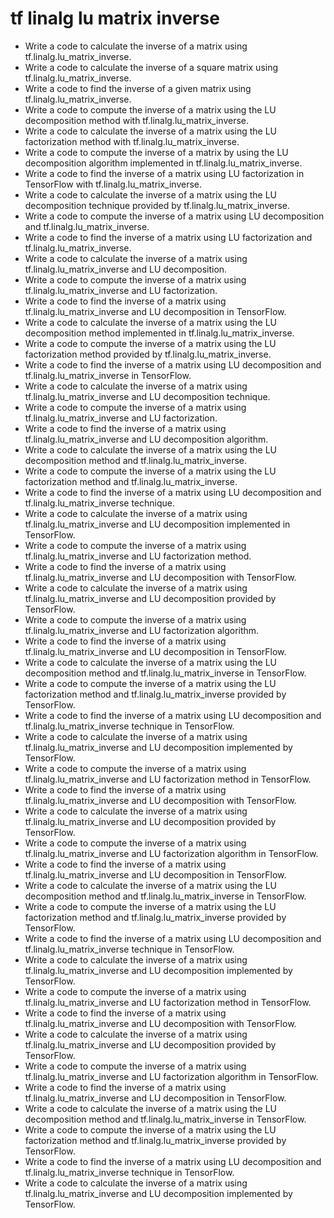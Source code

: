 # tf linalg lu matrix inverse

- Write a code to calculate the inverse of a matrix using tf.linalg.lu_matrix_inverse.
- Write a code to calculate the inverse of a square matrix using tf.linalg.lu_matrix_inverse.
- Write a code to find the inverse of a given matrix using tf.linalg.lu_matrix_inverse.
- Write a code to compute the inverse of a matrix using the LU decomposition method with tf.linalg.lu_matrix_inverse.
- Write a code to calculate the inverse of a matrix using the LU factorization method with tf.linalg.lu_matrix_inverse.
- Write a code to compute the inverse of a matrix by using the LU decomposition algorithm implemented in tf.linalg.lu_matrix_inverse.
- Write a code to find the inverse of a matrix using LU factorization in TensorFlow with tf.linalg.lu_matrix_inverse.
- Write a code to calculate the inverse of a matrix using the LU decomposition technique provided by tf.linalg.lu_matrix_inverse.
- Write a code to compute the inverse of a matrix using LU decomposition and tf.linalg.lu_matrix_inverse.
- Write a code to find the inverse of a matrix using LU factorization and tf.linalg.lu_matrix_inverse.
- Write a code to calculate the inverse of a matrix using tf.linalg.lu_matrix_inverse and LU decomposition.
- Write a code to compute the inverse of a matrix using tf.linalg.lu_matrix_inverse and LU factorization.
- Write a code to find the inverse of a matrix using tf.linalg.lu_matrix_inverse and LU decomposition in TensorFlow.
- Write a code to calculate the inverse of a matrix using the LU decomposition method implemented in tf.linalg.lu_matrix_inverse.
- Write a code to compute the inverse of a matrix using the LU factorization method provided by tf.linalg.lu_matrix_inverse.
- Write a code to find the inverse of a matrix using LU decomposition and tf.linalg.lu_matrix_inverse in TensorFlow.
- Write a code to calculate the inverse of a matrix using tf.linalg.lu_matrix_inverse and LU decomposition technique.
- Write a code to compute the inverse of a matrix using tf.linalg.lu_matrix_inverse and LU factorization.
- Write a code to find the inverse of a matrix using tf.linalg.lu_matrix_inverse and LU decomposition algorithm.
- Write a code to calculate the inverse of a matrix using the LU decomposition method and tf.linalg.lu_matrix_inverse.
- Write a code to compute the inverse of a matrix using the LU factorization method and tf.linalg.lu_matrix_inverse.
- Write a code to find the inverse of a matrix using LU decomposition and tf.linalg.lu_matrix_inverse technique.
- Write a code to calculate the inverse of a matrix using tf.linalg.lu_matrix_inverse and LU decomposition implemented in TensorFlow.
- Write a code to compute the inverse of a matrix using tf.linalg.lu_matrix_inverse and LU factorization method.
- Write a code to find the inverse of a matrix using tf.linalg.lu_matrix_inverse and LU decomposition with TensorFlow.
- Write a code to calculate the inverse of a matrix using tf.linalg.lu_matrix_inverse and LU decomposition provided by TensorFlow.
- Write a code to compute the inverse of a matrix using tf.linalg.lu_matrix_inverse and LU factorization algorithm.
- Write a code to find the inverse of a matrix using tf.linalg.lu_matrix_inverse and LU decomposition in TensorFlow.
- Write a code to calculate the inverse of a matrix using the LU decomposition method and tf.linalg.lu_matrix_inverse in TensorFlow.
- Write a code to compute the inverse of a matrix using the LU factorization method and tf.linalg.lu_matrix_inverse provided by TensorFlow.
- Write a code to find the inverse of a matrix using LU decomposition and tf.linalg.lu_matrix_inverse technique in TensorFlow.
- Write a code to calculate the inverse of a matrix using tf.linalg.lu_matrix_inverse and LU decomposition implemented by TensorFlow.
- Write a code to compute the inverse of a matrix using tf.linalg.lu_matrix_inverse and LU factorization method in TensorFlow.
- Write a code to find the inverse of a matrix using tf.linalg.lu_matrix_inverse and LU decomposition with TensorFlow.
- Write a code to calculate the inverse of a matrix using tf.linalg.lu_matrix_inverse and LU decomposition provided by TensorFlow.
- Write a code to compute the inverse of a matrix using tf.linalg.lu_matrix_inverse and LU factorization algorithm in TensorFlow.
- Write a code to find the inverse of a matrix using tf.linalg.lu_matrix_inverse and LU decomposition in TensorFlow.
- Write a code to calculate the inverse of a matrix using the LU decomposition method and tf.linalg.lu_matrix_inverse in TensorFlow.
- Write a code to compute the inverse of a matrix using the LU factorization method and tf.linalg.lu_matrix_inverse provided by TensorFlow.
- Write a code to find the inverse of a matrix using LU decomposition and tf.linalg.lu_matrix_inverse technique in TensorFlow.
- Write a code to calculate the inverse of a matrix using tf.linalg.lu_matrix_inverse and LU decomposition implemented by TensorFlow.
- Write a code to compute the inverse of a matrix using tf.linalg.lu_matrix_inverse and LU factorization method in TensorFlow.
- Write a code to find the inverse of a matrix using tf.linalg.lu_matrix_inverse and LU decomposition with TensorFlow.
- Write a code to calculate the inverse of a matrix using tf.linalg.lu_matrix_inverse and LU decomposition provided by TensorFlow.
- Write a code to compute the inverse of a matrix using tf.linalg.lu_matrix_inverse and LU factorization algorithm in TensorFlow.
- Write a code to find the inverse of a matrix using tf.linalg.lu_matrix_inverse and LU decomposition in TensorFlow.
- Write a code to calculate the inverse of a matrix using the LU decomposition method and tf.linalg.lu_matrix_inverse in TensorFlow.
- Write a code to compute the inverse of a matrix using the LU factorization method and tf.linalg.lu_matrix_inverse provided by TensorFlow.
- Write a code to find the inverse of a matrix using LU decomposition and tf.linalg.lu_matrix_inverse technique in TensorFlow.
- Write a code to calculate the inverse of a matrix using tf.linalg.lu_matrix_inverse and LU decomposition implemented by TensorFlow.